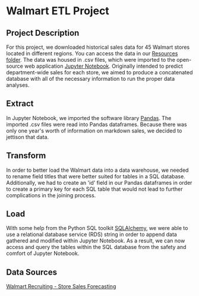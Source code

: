 # Walmart ETL Project

## Project Description

For this project, we downloaded historical sales data for 45 Walmart stores located in different regions. You can access the data in our [Resources folder](Resources).
The data was housed in .csv files, which were imported to the open-source web application [Jupyter Notebook](https://jupyter.org "Jupyter Homepage"). Originally intended to predict department-wide sales for each store, we aimed to produce a concatenated database with all of the necessary information to run the proper data analyses.

## Extract
In Jupyter Notebook, we imported the software library [Pandas](https://pandas.pydata.org "What is Pandas?").
The imported .csv files were read into Pandas dataframes. Because there was only one year's worth of information on markdown sales, we decided to jettison that data.

## Transform

In order to better load the Walmart data into a data warehouse, we needed to rename field titles that were better suited for tables in a SQL database. Additionally, we had to create an 'id' field in our Pandas dataframes in order to create a primary key for each SQL table that would not lead to further complications in the joining process.

## Load

With some help from the Python SQL toolkit [SQLAlchemy](https://www.sqlalchemy.org "What is SQLAlchemy?"), we were able to use a relational database service (RDS) string in order to append data gathered and modified within Jupyter Notebook.
As a result, we can now access and query the tables within the SQL database from the safety and comfort of Jupyter Notebook.

## Data Sources

[Walmart Recruiting - Store Sales Forecasting](https://www.kaggle.com/c/walmart-recruiting-store-sales-forecasting/data "csv data files")
